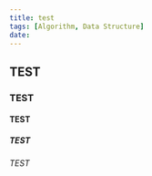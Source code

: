 ```yaml
---
title: test
tags: [Algorithm, Data Structure]
date: 
---
```


## TEST
### TEST
#### TEST
##### TEST
###### TEST